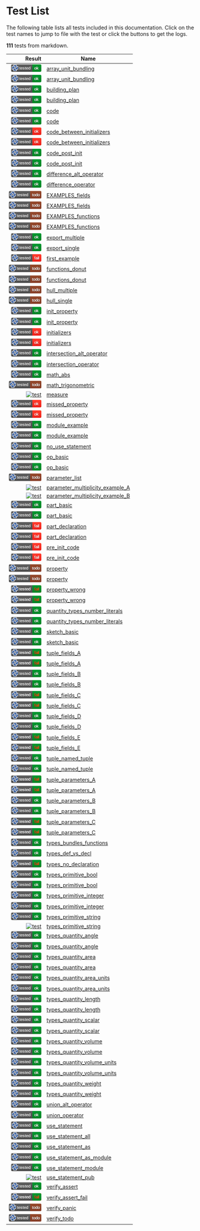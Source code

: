 # Test List

The following table lists all tests included in this documentation.
Click on the test names to jump to file with the test or click the buttons to get the logs.

**111** tests from markdown.

| Result | Name |
|-------:|------|
| [![test](../doc/types/.test/array_unit_bundling.png)](../doc/types/.test/array_unit_bundling.log) | [array_unit_bundling](../doc/types/array.md) |
| [![test](../doc_new/types/.test/array_unit_bundling.png)](../doc_new/types/.test/array_unit_bundling.log) | [array_unit_bundling](../doc_new/types/arrays.md) |
| [![test](../doc/workbench/.test/building_plan.png)](../doc/workbench/.test/building_plan.log) | [building_plan](../doc/workbench/README.md) |
| [![test](../doc_new/structure/.test/building_plan.png)](../doc_new/structure/.test/building_plan.log) | [building_plan](../doc_new/structure/workbench.md) |
| [![test](../doc/workbench/.test/code.png)](../doc/workbench/.test/code.log) | [code](../doc/workbench/README.md) |
| [![test](../doc_new/structure/.test/code.png)](../doc_new/structure/.test/code.log) | [code](../doc_new/structure/workbench.md) |
| [![test](../doc/workbench/.test/code_between_initializers.png)](../doc/workbench/.test/code_between_initializers.log) | [code_between_initializers](../doc/workbench/README.md) |
| [![test](../doc_new/structure/.test/code_between_initializers.png)](../doc_new/structure/.test/code_between_initializers.log) | [code_between_initializers](../doc_new/structure/workbench.md) |
| [![test](../doc/workbench/.test/code_post_init.png)](../doc/workbench/.test/code_post_init.log) | [code_post_init](../doc/workbench/README.md) |
| [![test](../doc_new/structure/.test/code_post_init.png)](../doc_new/structure/.test/code_post_init.log) | [code_post_init](../doc_new/structure/workbench.md) |
| [![test](../doc_new/libs/std/algorithm/.test/difference_alt_operator.png)](../doc_new/libs/std/algorithm/.test/difference_alt_operator.log) | [difference_alt_operator](../doc_new/libs/std/algorithm/difference.md) |
| [![test](../doc_new/libs/std/algorithm/.test/difference_operator.png)](../doc_new/libs/std/algorithm/.test/difference_operator.log) | [difference_operator](../doc_new/libs/std/algorithm/difference.md) |
| [![test](../doc/workbench/.test/EXAMPLES_fields.png)](../doc/workbench/.test/EXAMPLES_fields.log) | [EXAMPLES_fields](../doc/workbench/EXAMPLES.md) |
| [![test](../doc_new/structure/.test/EXAMPLES_fields.png)](../doc_new/structure/.test/EXAMPLES_fields.log) | [EXAMPLES_fields](../doc_new/structure/EXAMPLES.md) |
| [![test](../doc/workbench/.test/EXAMPLES_functions.png)](../doc/workbench/.test/EXAMPLES_functions.log) | [EXAMPLES_functions](../doc/workbench/EXAMPLES.md) |
| [![test](../doc_new/structure/.test/EXAMPLES_functions.png)](../doc_new/structure/.test/EXAMPLES_functions.log) | [EXAMPLES_functions](../doc_new/structure/EXAMPLES.md) |
| [![test](../doc_new/libs/std/.test/export_multiple.png)](../doc_new/libs/std/.test/export_multiple.log) | [export_multiple](../doc_new/libs/std/export.md) |
| [![test](../doc_new/libs/std/.test/export_single.png)](../doc_new/libs/std/.test/export_single.log) | [export_single](../doc_new/libs/std/export.md) |
| [![test](../.test/first_example.png)](../.test/first_example.log) | [first_example](../README.md) |
| [![test](../doc/workbench/.test/functions_donut.png)](../doc/workbench/.test/functions_donut.log) | [functions_donut](../doc/workbench/functions.md) |
| [![test](../doc_new/structure/.test/functions_donut.png)](../doc_new/structure/.test/functions_donut.log) | [functions_donut](../doc_new/structure/functions.md) |
| [![test](../doc_new/libs/std/algorithm/.test/hull_multiple.png)](../doc_new/libs/std/algorithm/.test/hull_multiple.log) | [hull_multiple](../doc_new/libs/std/algorithm/hull.md) |
| [![test](../doc_new/libs/std/algorithm/.test/hull_single.png)](../doc_new/libs/std/algorithm/.test/hull_single.log) | [hull_single](../doc_new/libs/std/algorithm/hull.md) |
| [![test](../doc/workbench/.test/init_property.png)](../doc/workbench/.test/init_property.log) | [init_property](../doc/workbench/README.md) |
| [![test](../doc_new/structure/.test/init_property.png)](../doc_new/structure/.test/init_property.log) | [init_property](../doc_new/structure/workbench.md) |
| [![test](../doc/workbench/.test/initializers.png)](../doc/workbench/.test/initializers.log) | [initializers](../doc/workbench/README.md) |
| [![test](../doc_new/structure/.test/initializers.png)](../doc_new/structure/.test/initializers.log) | [initializers](../doc_new/structure/workbench.md) |
| [![test](../doc_new/libs/std/algorithm/.test/intersection_alt_operator.png)](../doc_new/libs/std/algorithm/.test/intersection_alt_operator.log) | [intersection_alt_operator](../doc_new/libs/std/algorithm/intersection.md) |
| [![test](../doc_new/libs/std/algorithm/.test/intersection_operator.png)](../doc_new/libs/std/algorithm/.test/intersection_operator.log) | [intersection_operator](../doc_new/libs/std/algorithm/intersection.md) |
| [![test](../doc_new/libs/std/math/.test/math_abs.png)](../doc_new/libs/std/math/.test/math_abs.log) | [math_abs](../doc_new/libs/std/math/README.md) |
| [![test](../doc_new/libs/std/math/.test/math_trigonometric.png)](../doc_new/libs/std/math/.test/math_trigonometric.log) | [math_trigonometric](../doc_new/libs/std/math/README.md) |
| [![test](../doc_new/nodes/.test/measure.png)](../doc_new/nodes/.test/measure.log) | [measure](../doc_new/nodes/measures.md) |
| [![test](../doc/workbench/.test/missed_property.png)](../doc/workbench/.test/missed_property.log) | [missed_property](../doc/workbench/README.md) |
| [![test](../doc_new/structure/.test/missed_property.png)](../doc_new/structure/.test/missed_property.log) | [missed_property](../doc_new/structure/workbench.md) |
| [![test](../doc/.test/module_example.png)](../doc/.test/module_example.log) | [module_example](../doc/modules.md) |
| [![test](../doc_new/structure/.test/module_example.png)](../doc_new/structure/.test/module_example.log) | [module_example](../doc_new/structure/modules.md) |
| [![test](../doc_new/structure/.test/no_use_statement.png)](../doc_new/structure/.test/no_use_statement.log) | [no_use_statement](../doc_new/structure/use.md) |
| [![test](../doc/workbench/.test/op_basic.png)](../doc/workbench/.test/op_basic.log) | [op_basic](../doc/workbench/op.md) |
| [![test](../doc_new/structure/.test/op_basic.png)](../doc_new/structure/.test/op_basic.log) | [op_basic](../doc_new/structure/op.md) |
| [![test](../doc/workbench/.test/parameter_list.png)](../doc/workbench/.test/parameter_list.log) | [parameter_list](../doc/workbench/parameter_list.md) |
| [![test](../doc_new/calls/.test/parameter_multiplicity_example_A.png)](../doc_new/calls/.test/parameter_multiplicity_example_A.log) | [parameter_multiplicity_example_A](../doc_new/calls/parameters.md) |
| [![test](../doc_new/calls/.test/parameter_multiplicity_example_B.png)](../doc_new/calls/.test/parameter_multiplicity_example_B.log) | [parameter_multiplicity_example_B](../doc_new/calls/parameters.md) |
| [![test](../doc/workbench/.test/part_basic.png)](../doc/workbench/.test/part_basic.log) | [part_basic](../doc/workbench/part.md) |
| [![test](../doc_new/structure/.test/part_basic.png)](../doc_new/structure/.test/part_basic.log) | [part_basic](../doc_new/structure/part.md) |
| [![test](../doc/workbench/.test/part_declaration.png)](../doc/workbench/.test/part_declaration.log) | [part_declaration](../doc/workbench/README.md) |
| [![test](../doc_new/structure/.test/part_declaration.png)](../doc_new/structure/.test/part_declaration.log) | [part_declaration](../doc_new/structure/workbench.md) |
| [![test](../doc/workbench/.test/pre_init_code.png)](../doc/workbench/.test/pre_init_code.log) | [pre_init_code](../doc/workbench/README.md) |
| [![test](../doc_new/structure/.test/pre_init_code.png)](../doc_new/structure/.test/pre_init_code.log) | [pre_init_code](../doc_new/structure/workbench.md) |
| [![test](../doc/workbench/.test/property.png)](../doc/workbench/.test/property.log) | [property](../doc/workbench/README.md) |
| [![test](../doc_new/structure/.test/property.png)](../doc_new/structure/.test/property.log) | [property](../doc_new/structure/workbench.md) |
| [![test](../doc/workbench/.test/property_wrong.png)](../doc/workbench/.test/property_wrong.log) | [property_wrong](../doc/workbench/README.md) |
| [![test](../doc_new/structure/.test/property_wrong.png)](../doc_new/structure/.test/property_wrong.log) | [property_wrong](../doc_new/structure/workbench.md) |
| [![test](../doc/types/.test/quantity_types_number_literals.png)](../doc/types/.test/quantity_types_number_literals.log) | [quantity_types_number_literals](../doc/types/quantity.md) |
| [![test](../doc_new/types/.test/quantity_types_number_literals.png)](../doc_new/types/.test/quantity_types_number_literals.log) | [quantity_types_number_literals](../doc_new/types/quantity.md) |
| [![test](../doc/workbench/.test/sketch_basic.png)](../doc/workbench/.test/sketch_basic.log) | [sketch_basic](../doc/workbench/sketch.md) |
| [![test](../doc_new/structure/.test/sketch_basic.png)](../doc_new/structure/.test/sketch_basic.log) | [sketch_basic](../doc_new/structure/sketch.md) |
| [![test](../doc/types/.test/tuple_fields_A.png)](../doc/types/.test/tuple_fields_A.log) | [tuple_fields_A](../doc/types/tuple.md) |
| [![test](../doc_new/types/.test/tuple_fields_A.png)](../doc_new/types/.test/tuple_fields_A.log) | [tuple_fields_A](../doc_new/types/tuples.md) |
| [![test](../doc/types/.test/tuple_fields_B.png)](../doc/types/.test/tuple_fields_B.log) | [tuple_fields_B](../doc/types/tuple.md) |
| [![test](../doc_new/types/.test/tuple_fields_B.png)](../doc_new/types/.test/tuple_fields_B.log) | [tuple_fields_B](../doc_new/types/tuples.md) |
| [![test](../doc/types/.test/tuple_fields_C.png)](../doc/types/.test/tuple_fields_C.log) | [tuple_fields_C](../doc/types/tuple.md) |
| [![test](../doc_new/types/.test/tuple_fields_C.png)](../doc_new/types/.test/tuple_fields_C.log) | [tuple_fields_C](../doc_new/types/tuples.md) |
| [![test](../doc/types/.test/tuple_fields_D.png)](../doc/types/.test/tuple_fields_D.log) | [tuple_fields_D](../doc/types/tuple.md) |
| [![test](../doc_new/types/.test/tuple_fields_D.png)](../doc_new/types/.test/tuple_fields_D.log) | [tuple_fields_D](../doc_new/types/tuples.md) |
| [![test](../doc/types/.test/tuple_fields_E.png)](../doc/types/.test/tuple_fields_E.log) | [tuple_fields_E](../doc/types/tuple.md) |
| [![test](../doc_new/types/.test/tuple_fields_E.png)](../doc_new/types/.test/tuple_fields_E.log) | [tuple_fields_E](../doc_new/types/tuples.md) |
| [![test](../doc/types/.test/tuple_named_tuple.png)](../doc/types/.test/tuple_named_tuple.log) | [tuple_named_tuple](../doc/types/tuple.md) |
| [![test](../doc_new/types/.test/tuple_named_tuple.png)](../doc_new/types/.test/tuple_named_tuple.log) | [tuple_named_tuple](../doc_new/types/tuples.md) |
| [![test](../doc/types/.test/tuple_parameters_A.png)](../doc/types/.test/tuple_parameters_A.log) | [tuple_parameters_A](../doc/types/tuple.md) |
| [![test](../doc_new/types/.test/tuple_parameters_A.png)](../doc_new/types/.test/tuple_parameters_A.log) | [tuple_parameters_A](../doc_new/types/tuples.md) |
| [![test](../doc/types/.test/tuple_parameters_B.png)](../doc/types/.test/tuple_parameters_B.log) | [tuple_parameters_B](../doc/types/tuple.md) |
| [![test](../doc_new/types/.test/tuple_parameters_B.png)](../doc_new/types/.test/tuple_parameters_B.log) | [tuple_parameters_B](../doc_new/types/tuples.md) |
| [![test](../doc/types/.test/tuple_parameters_C.png)](../doc/types/.test/tuple_parameters_C.log) | [tuple_parameters_C](../doc/types/tuple.md) |
| [![test](../doc_new/types/.test/tuple_parameters_C.png)](../doc_new/types/.test/tuple_parameters_C.log) | [tuple_parameters_C](../doc_new/types/tuples.md) |
| [![test](../doc/types/.test/types_bundles_functions.png)](../doc/types/.test/types_bundles_functions.log) | [types_bundles_functions](../doc/types/README.md) |
| [![test](../doc/types/.test/types_def_vs_decl.png)](../doc/types/.test/types_def_vs_decl.log) | [types_def_vs_decl](../doc/types/README.md) |
| [![test](../doc/types/.test/types_no_declaration.png)](../doc/types/.test/types_no_declaration.log) | [types_no_declaration](../doc/types/README.md) |
| [![test](../doc/types/.test/types_primitive_bool.png)](../doc/types/.test/types_primitive_bool.log) | [types_primitive_bool](../doc/types/primitive_types.md) |
| [![test](../doc_new/types/.test/types_primitive_bool.png)](../doc_new/types/.test/types_primitive_bool.log) | [types_primitive_bool](../doc_new/types/primitive_types.md) |
| [![test](../doc/types/.test/types_primitive_integer.png)](../doc/types/.test/types_primitive_integer.log) | [types_primitive_integer](../doc/types/primitive_types.md) |
| [![test](../doc_new/types/.test/types_primitive_integer.png)](../doc_new/types/.test/types_primitive_integer.log) | [types_primitive_integer](../doc_new/types/primitive_types.md) |
| [![test](../doc/types/.test/types_primitive_string.png)](../doc/types/.test/types_primitive_string.log) | [types_primitive_string](../doc/types/primitive_types.md) |
| [![test](../doc_new/types/.test/types_primitive_string.png)](../doc_new/types/.test/types_primitive_string.log) | [types_primitive_string](../doc_new/types/primitive_types.md) |
| [![test](../doc/types/.test/types_quantity_angle.png)](../doc/types/.test/types_quantity_angle.log) | [types_quantity_angle](../doc/types/quantity.md) |
| [![test](../doc_new/types/.test/types_quantity_angle.png)](../doc_new/types/.test/types_quantity_angle.log) | [types_quantity_angle](../doc_new/types/quantity.md) |
| [![test](../doc/types/.test/types_quantity_area.png)](../doc/types/.test/types_quantity_area.log) | [types_quantity_area](../doc/types/quantity.md) |
| [![test](../doc_new/types/.test/types_quantity_area.png)](../doc_new/types/.test/types_quantity_area.log) | [types_quantity_area](../doc_new/types/quantity.md) |
| [![test](../doc/types/.test/types_quantity_area_units.png)](../doc/types/.test/types_quantity_area_units.log) | [types_quantity_area_units](../doc/types/quantity.md) |
| [![test](../doc_new/types/.test/types_quantity_area_units.png)](../doc_new/types/.test/types_quantity_area_units.log) | [types_quantity_area_units](../doc_new/types/quantity.md) |
| [![test](../doc/types/.test/types_quantity_length.png)](../doc/types/.test/types_quantity_length.log) | [types_quantity_length](../doc/types/quantity.md) |
| [![test](../doc_new/types/.test/types_quantity_length.png)](../doc_new/types/.test/types_quantity_length.log) | [types_quantity_length](../doc_new/types/quantity.md) |
| [![test](../doc/types/.test/types_quantity_scalar.png)](../doc/types/.test/types_quantity_scalar.log) | [types_quantity_scalar](../doc/types/quantity.md) |
| [![test](../doc_new/types/.test/types_quantity_scalar.png)](../doc_new/types/.test/types_quantity_scalar.log) | [types_quantity_scalar](../doc_new/types/quantity.md) |
| [![test](../doc/types/.test/types_quantity_volume.png)](../doc/types/.test/types_quantity_volume.log) | [types_quantity_volume](../doc/types/quantity.md) |
| [![test](../doc_new/types/.test/types_quantity_volume.png)](../doc_new/types/.test/types_quantity_volume.log) | [types_quantity_volume](../doc_new/types/quantity.md) |
| [![test](../doc/types/.test/types_quantity_volume_units.png)](../doc/types/.test/types_quantity_volume_units.log) | [types_quantity_volume_units](../doc/types/quantity.md) |
| [![test](../doc_new/types/.test/types_quantity_volume_units.png)](../doc_new/types/.test/types_quantity_volume_units.log) | [types_quantity_volume_units](../doc_new/types/quantity.md) |
| [![test](../doc/types/.test/types_quantity_weight.png)](../doc/types/.test/types_quantity_weight.log) | [types_quantity_weight](../doc/types/quantity.md) |
| [![test](../doc_new/types/.test/types_quantity_weight.png)](../doc_new/types/.test/types_quantity_weight.log) | [types_quantity_weight](../doc_new/types/quantity.md) |
| [![test](../doc_new/libs/std/algorithm/.test/union_alt_operator.png)](../doc_new/libs/std/algorithm/.test/union_alt_operator.log) | [union_alt_operator](../doc_new/libs/std/algorithm/union.md) |
| [![test](../doc_new/libs/std/algorithm/.test/union_operator.png)](../doc_new/libs/std/algorithm/.test/union_operator.log) | [union_operator](../doc_new/libs/std/algorithm/union.md) |
| [![test](../doc_new/structure/.test/use_statement.png)](../doc_new/structure/.test/use_statement.log) | [use_statement](../doc_new/structure/use.md) |
| [![test](../doc_new/structure/.test/use_statement_all.png)](../doc_new/structure/.test/use_statement_all.log) | [use_statement_all](../doc_new/structure/use.md) |
| [![test](../doc_new/structure/.test/use_statement_as.png)](../doc_new/structure/.test/use_statement_as.log) | [use_statement_as](../doc_new/structure/use.md) |
| [![test](../doc_new/structure/.test/use_statement_as_module.png)](../doc_new/structure/.test/use_statement_as_module.log) | [use_statement_as_module](../doc_new/structure/use.md) |
| [![test](../doc_new/structure/.test/use_statement_module.png)](../doc_new/structure/.test/use_statement_module.log) | [use_statement_module](../doc_new/structure/use.md) |
| [![test](../doc_new/structure/.test/use_statement_pub.png)](../doc_new/structure/.test/use_statement_pub.log) | [use_statement_pub](../doc_new/structure/use.md) |
| [![test](../doc/.test/verify_assert.png)](../doc/.test/verify_assert.log) | [verify_assert](../doc/verify.md) |
| [![test](../doc/.test/verify_assert_fail.png)](../doc/.test/verify_assert_fail.log) | [verify_assert_fail](../doc/verify.md) |
| [![test](../doc/.test/verify_panic.png)](../doc/.test/verify_panic.log) | [verify_panic](../doc/verify.md) |
| [![test](../doc/.test/verify_todo.png)](../doc/.test/verify_todo.log) | [verify_todo](../doc/verify.md) |
